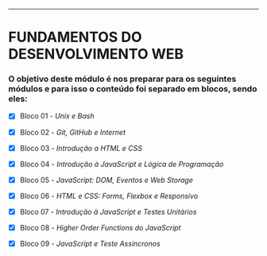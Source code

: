 ------------------------------------
# FUNDAMENTOS DO DESENVOLVIMENTO WEB

### O objetivo deste módulo é nos preparar para os seguintes módulos e para isso o conteúdo foi separado em blocos, sendo eles:

- [X] Bloco 01 - _Unix e Bash_

- [X] Bloco 02 - _Git, GitHub e Internet_

- [X] Bloco 03 - _Introdução a HTML e CSS_

- [X] Bloco 04 - _Introdução à JavaScript e Lógica de Programação_

- [X] Bloco 05 - _JavaScript: DOM, Eventos e Web Storage_

- [X] Bloco 06 - _HTML e CSS: Forms, Flexbox e Responsivo_

- [X] Bloco 07 - _Introdução à JavaScript e Testes Unitários_

- [X] Bloco 08 - _Higher Order Functions do JavaScript_

- [X] Bloco 09 - _JavaScript e Teste Assíncronos_


